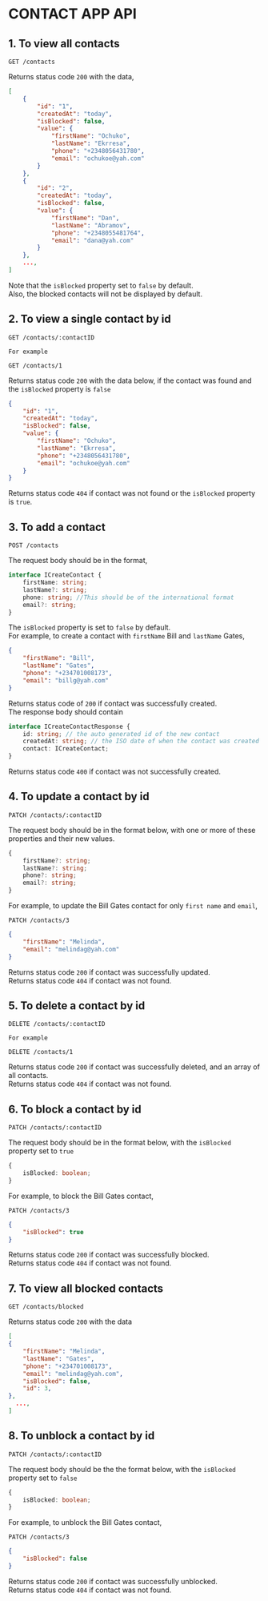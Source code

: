 # CONTACT APP API

## 1. To view all contacts

```
GET /contacts
```

Returns status code `200` with the data,

```json
[
	{
		"id": "1",
		"createdAt": "today",
		"isBlocked": false,
		"value": {
			"firstName": "Ochuko",
			"lastName": "Ekrresa",
			"phone": "+2348056431780",
			"email": "ochukoe@yah.com"
		}
	},
	{
		"id": "2",
		"createdAt": "today",
		"isBlocked": false,
		"value": {
			"firstName": "Dan",
			"lastName": "Abramov",
			"phone": "+2348055481764",
			"email": "dana@yah.com"
		}
	},
	...,
]
```

Note that the `isBlocked` property set to `false` by default. \
Also, the blocked contacts will not be displayed by default.

## 2. To view a single contact by id

```
GET /contacts/:contactID

For example

GET /contacts/1
```

Returns status code `200` with the data below, if the contact was found and the `isBlocked` property is `false`

```json
{
	"id": "1",
	"createdAt": "today",
	"isBlocked": false,
	"value": {
		"firstName": "Ochuko",
		"lastName": "Ekrresa",
		"phone": "+2348056431780",
		"email": "ochukoe@yah.com"
	}
}
```

Returns status code `404` if contact was not found or the `isBlocked` property is `true`.

## 3. To add a contact

```
POST /contacts
```

The request body should be in the format,

```ts
interface ICreateContact {
	firstName: string;
	lastName?: string;
	phone: string; //This should be of the international format
	email?: string;
}
```

The `isBlocked` property is set to `false` by default. \
For example, to create a contact with `firstName` Bill and `lastName` Gates,

```json
{
	"firstName": "Bill",
	"lastName": "Gates",
	"phone": "+234701008173",
	"email": "billg@yah.com"
}
```

Returns status code of `200` if contact was successfully created. \
The response body should contain

```ts
interface ICreateContactResponse {
	id: string; // the auto generated id of the new contact
	createdAt: string; // the ISO date of when the contact was created
	contact: ICreateContact;
}
```

Returns status code `400` if contact was not successfully created.

## 4. To update a contact by id

```
PATCH /contacts/:contactID
```

The request body should be in the format below, with one or more of these properties and their new values.

```ts
{
	firstName?: string;
	lastName?: string;
	phone?: string;
	email?: string;
}
```

For example, to update the Bill Gates contact for only `first name` and `email`,

```
PATCH /contacts/3
```

```json
{
	"firstName": "Melinda",
	"email": "melindag@yah.com"
}
```

Returns status code `200` if contact was successfully updated. \
Returns status code `404` if contact was not found.

## 5. To delete a contact by id

```
DELETE /contacts/:contactID

For example

DELETE /contacts/1
```

Returns status code `200` if contact was successfully deleted, and an array of all contacts. \
Returns status code `404` if contact was not found.

## 6. To block a contact by id

```
PATCH /contacts/:contactID
```

The request body should be in the format below, with the `isBlocked` property set to `true`

```ts
{
	isBlocked: boolean;
}
```

For example, to block the Bill Gates contact,

```
PATCH /contacts/3
```

```json
{
	"isBlocked": true
}
```

Returns status code `200` if contact was successfully blocked. \
Returns status code `404` if contact was not found.

## 7. To view all blocked contacts

```
GET /contacts/blocked
```

Returns status code `200` with the data

```json
[
{
    "firstName": "Melinda",
    "lastName": "Gates",
    "phone": "+234701008173",
    "email": "melindag@yah.com",
    "isBlocked": false,
    "id": 3,
},
  ...,
]
```

## 8. To unblock a contact by id

```
PATCH /contacts/:contactID
```

The request body should be the the format below, with the `isBlocked` property set to `false`

```ts
{
	isBlocked: boolean;
}
```

For example, to unblock the Bill Gates contact,

```
PATCH /contacts/3
```

```json
{
	"isBlocked": false
}
```

Returns status code `200` if contact was successfully unblocked. \
Returns status code `404` if contact was not found.
